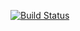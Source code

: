 [![Build Status](https://travis-ci.com/beliefsky/sky.svg?branch=master)](https://travis-ci.com/beliefsky/sky)
